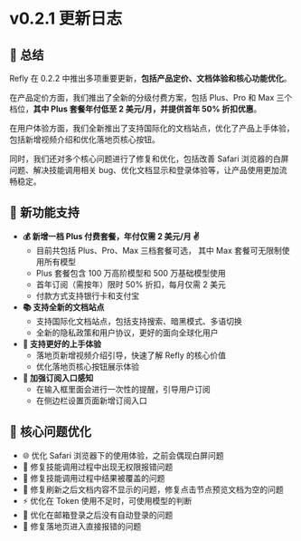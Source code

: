 # v0.2.1 更新日志

## 🦹 总结

Refly 在 0.2.2 中推出多项重要更新，**包括产品定价、文档体验和核心功能优化**。

在产品定价方面，我们推出了全新的分级付费方案，包括 Plus、Pro 和 Max 三个档位，**其中 Plus 套餐年付低至 2 美元/月，并提供首年 50% 折扣优惠**。

在用户体验方面，我们全新推出了支持国际化的文档站点，优化了产品上手体验，包括新增视频介绍和优化落地页核心按钮。

同时，我们还对多个核心问题进行了修复和优化，包括改善 Safari 浏览器的白屏问题、解决技能调用相关 bug、优化文档显示和登录体验等，让产品使用更加流畅稳定。

## **🌟** 新功能支持

- **💰 新增一档 Plus 付费套餐，年付仅需 2 美元/月 ✌️**
  - 目前共包括 Plus、Pro、Max 三档套餐可选， 其中 Max 套餐可无限制使用所有模型
  - Plus 套餐包含 100 万高阶模型和 500 万基础模型使用
  - 首年订阅（需按年）限时 50% 折扣，每月仅需 2 美元
  - 付款方式支持银行卡和支付宝
- **📚 支持全新的文档站点**
  - 支持国际化文档站点，包括支持搜索、暗黑模式、多语切换
  - 全新的隐私政策和用户协议，更好的面向全球化用户
- **🎯 支持更好的上手体验**
  - 落地页新增视频介绍引导，快速了解 Refly 的核心价值
  - 优化落地页核心按钮展示体验
- **🔔 加强订阅入口感知**
  - 在输入框里面会进行一次性的提醒，引导用户订阅
  - 在侧边栏设置页面新增订阅入口

## **💫** 核心问题优化

- 🌐 优化 Safari 浏览器下的使用体验，之前会偶现白屏问题
- 🔑 修复技能调用过程中出现无权限报错问题
- 🔄 修复技能调用过程中结果被覆盖的问题
- 📄 修复刷新之后文档内容不显示的问题，修复点击节点预览文档为空的问题
- ⚡️ 优化在 Token 使用不足时，可使用模型的判断
- 🔐 优化在邮箱登录之后没有自动登录的问题
- 🚀 修复落地页进入直接报错的问题

